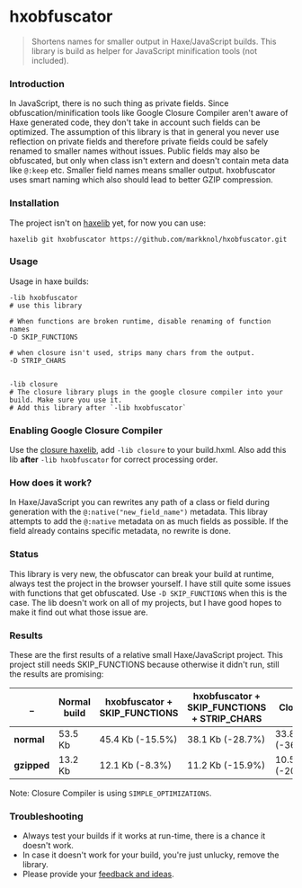 # hxobfuscator

> Shortens names for smaller output in Haxe/JavaScript builds. 
> This library is build as helper for JavaScript minification tools (not included).

### Introduction

In JavaScript, there is no such thing as private fields. Since obfuscation/minification tools like Google Closure Compiler aren't aware of Haxe generated code, they don't take in account such fields can be optimized. 
The assumption of this library is that in general you never use reflection on private fields and therefore private fields could be safely renamed to smaller names without issues.
Public fields may also be obfuscated, but only when class isn't extern and doesn't contain meta data like `@:keep` etc.
Smaller field names means smaller output. hxobfuscator uses smart naming which also should lead to better GZIP compression. 

### Installation

The project isn't on [haxelib](https://lib.haxe.org) yet, for now you can use:

`haxelib git hxobfuscator https://github.com/markknol/hxobfuscator.git` 

### Usage

Usage in haxe builds:

```shell
-lib hxobfuscator
# use this library

# When functions are broken runtime, disable renaming of function names
-D SKIP_FUNCTIONS

# when closure isn't used, strips many chars from the output. 
-D STRIP_CHARS


-lib closure
# The closure library plugs in the google closure compiler into your build. Make sure you use it.
# Add this library after `-lib hxobfuscator`
```

### Enabling Google Closure Compiler

Use the [closure haxelib](https://lib.haxe.org/p/closure/), add `-lib closure` to your build.hxml. Also add this lib **after** `-lib hxobfuscator` for correct processing order.

### How does it work?

In Haxe/JavaScript you can rewrites any path of a class or field during generation with the `@:native("new_field_name")` metadata. This libray attempts to add the `@:native` metadata on as much fields as possible. If the field already contains specific metadata, no rewrite is done. 

### Status

This library is very new, the obfuscator can break your build at runtime, always test the project in the browser yourself.
I have still quite some issues with functions that get obfuscated. Use `-D SKIP_FUNCTIONS` when this is the case. The lib doesn't work on all of my projects, but I have good hopes to make it find out what those issue are.

### Results

These are the first results of a relative small Haxe/JavaScript project. This project still needs SKIP_FUNCTIONS because otherwise it didn't run, still the results are promising:

| _ | Normal build | hxobfuscator + SKIP_FUNCTIONS | hxobfuscator + SKIP_FUNCTIONS + STRIP_CHARS | Closure | Closure + hxobfuscator |
| --- | --- | --- | --- | --- | --- |
| **normal** | 53.5 Kb | 45.4 Kb (-15.5%) | 38.1 Kb (-28.7%) | 33.8 Kb (-36.8%) | 30.3 Kb (-43.3%) |
| **gzipped** | 13.2 Kb | 12.1 Kb (-8.3%) | 11.2 Kb (-15.9%) | 10.5 Kb (-20.4%) | 9.93 Kb (-24.7%) |

Note: Closure Compiler is using `SIMPLE_OPTIMIZATIONS`.

### Troubleshooting

- Always test your builds if it works at run-time, there is a chance it doesn't work.
- In case it doesn't work for your build, you're just unlucky, remove the library.
- Please provide your [feedback and ideas](https://github.com/markknol/hxobfuscator/issues).


